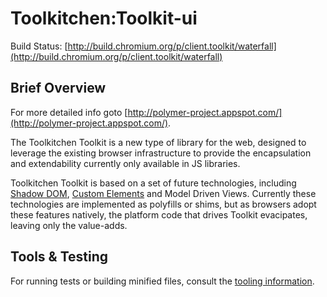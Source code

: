 # Toolkitchen:Toolkit-ui

Build Status: [http://build.chromium.org/p/client.toolkit/waterfall](http://build.chromium.org/p/client.toolkit/waterfall)

## Brief Overview

For more detailed info goto [http://polymer-project.appspot.com/](http://polymer-project.appspot.com/).

The Toolkitchen Toolkit is a new type of library for the web, designed to leverage the existing browser infrastructure to provide the encapsulation and extendability currently only available in JS libraries.

Toolkitchen Toolkit is based on a set of future technologies, including [Shadow DOM](https://dvcs.w3.org/hg/webcomponents/raw-file/tip/spec/shadow/index.html), [Custom Elements](https://dvcs.w3.org/hg/webcomponents/raw-file/tip/spec/custom/index.html) and Model Driven Views. Currently these technologies are implemented as polyfills or shims, but as browsers adopt these features natively, the platform code that drives Toolkit evacipates, leaving only the value-adds.

## Tools & Testing

For running tests or building minified files, consult the [tooling information](http://toolkitchen.github.io/tooling-strategy.html).
